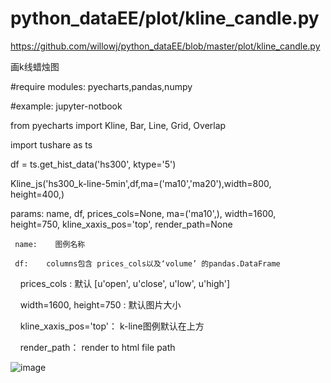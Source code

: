 # python_dataEE/plot/kline_candle.py
https://github.com/willowj/python_dataEE/blob/master/plot/kline_candle.py

画k线蜡烛图

#require modules: pyecharts,pandas,numpy


#example: jupyter-notbook

from pyecharts import Kline, Bar, Line, Grid, Overlap

import tushare as ts

df = ts.get_hist_data('hs300', ktype='5')

Kline_js('hs300_k-line-5min',df,ma=('ma10','ma20'),width=800, height=400,)

params:
name, df, prices_cols=None, ma=('ma10',), width=1600, height=750, kline_xaxis_pos='top', render_path=None

     name:    图例名称
     
     df:    columns包含 prices_cols以及‘volume’ 的pandas.DataFrame
     
     prices_cols :  默认 [u'open', u'close', u'low', u'high']
     
     width=1600, height=750 :   默认图片大小
     
     kline_xaxis_pos='top'： k-line图例默认在上方
     
     render_path：   render to html file path
     
     
![image](https://github.com/willowj/python_dataEE/blob/master/plot/pyecharts_k-candle.png)
